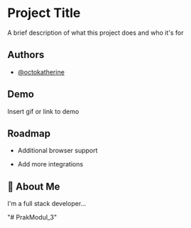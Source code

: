 
# Project Title

A brief description of what this project does and who it's for


## Authors

- [@octokatherine](https://www.github.com/octokatherine)


## Demo

Insert gif or link to demo


## Roadmap

- Additional browser support

- Add more integrations


## 🚀 About Me
I'm a full stack developer...

"# PrakModul_3" 
